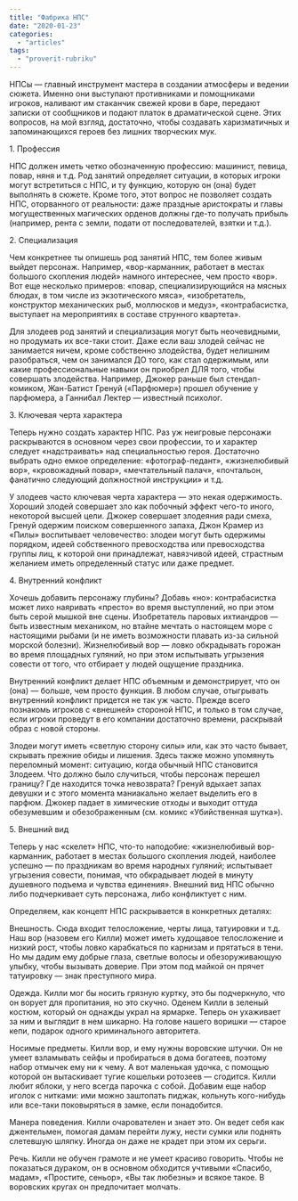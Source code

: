 ```yaml
---
title: "Фабрика НПС"
date: "2020-01-23"
categories: 
  - "articles"
tags: 
  - "proverit-rubriku"
---
```


НПСы — главный инструмент мастера в создании атмосферы и ведении сюжета. Именно они выступают противниками и помощниками игроков, наливают им стаканчик свежей крови в баре, передают записки от сообщников и подают платок в драматической сцене. Этих вопросов, на мой взгляд, достаточно, чтобы создавать харизматичных и запоминающихся героев без лишних творческих мук.

1\. Профессия

НПС должен иметь четко обозначенную профессию: машинист, певица, повар, няня и т.д. Род занятий определяет ситуации, в которых игроки могут встретиться с НПС, и ту функцию, которую он (она) будет выполнять в сюжете. Кроме того, этот вопрос не позволяет создать НПС, оторванного от реальности: даже праздные аристократы и главы могущественных магических орденов должны где-то получать прибыль (например, рента с земли, подати от последователей, взятки и т.д.).

2\. Специализация

Чем конкретнее ты опишешь род занятий НПС, тем более живым выйдет персонаж. Например, «вор-карманник, работает в местах большого скопления людей» намного интереснее, чем просто «вор». Вот еще несколько примеров: «повар, специализирующийся на мясных блюдах, в том числе из экзотического мяса», «изобретатель, конструктор механических рыб, моллюсков и медуз», «контрабасистка, выступает на мероприятиях в составе струнного квартета».

Для злодеев род занятий и специализация могут быть неочевидными, но продумать их все-таки стоит. Даже если ваш злодей сейчас не занимается ничем, кроме собственно злодейства, будет нелишним разобраться, чем он занимался ДО того, как стал одержимым, или какие профессиональные навыки он приобрел ДЛЯ того, чтобы совершать злодейства. Например, Джокер раньше был стендап-комиком, Жан-Батист Гренуй («Парфюмер») прошел обучение у парфюмера, а Ганнибал Лектер — известный психолог.

3\. Ключевая черта характера

Теперь нужно создать характер НПС. Раз уж неигровые персонажи раскрываются в основном через свои профессии, то и характер следует «надстраивать» над специальностью героя. Достаточно выбрать одно емкое определение: «фотограф-педант», «жизнелюбивый вор», «кровожадный повар», «мечтательный палач», «почтальон, фанатично следующий должностной инструкции» и т.д.

У злодеев часто ключевая черта характера — это некая одержимость. Хороший злодей совершает зло как побочный эффект чего-то иного, некоторой высшей цели. Джокер совершает злодеяния ради смеха, Гренуй одержим поиском совершенного запаха, Джон Крамер из «Пилы» воспитывает человечество: злодеи могут быть одержимы порядком, идеей собственного превосходства или превосходства группы лиц, к которой они принадлежат, навязчивой идеей, страстным желанием иметь определенный статус или даже предмет.

4\. Внутренний конфликт

Хочешь добавить персонажу глубины? Добавь «но»: контрабасистка может лихо наяривать «престо» во время выступлений, но при этом быть серой мышкой вне сцены. Изобретатель паровых ихтиандров — быть известным механиком, но втайне мечтать о настоящем море с настоящими рыбами (и не иметь возможности плавать из-за сильной морской болезни). Жизнелюбивый вор — ловко обкрадывать горожан во время площадных гуляний, но при этом испытывать угрызения совести от того, что отбирает у людей ощущение праздника.

Внутренний конфликт делает НПС объемным и демонстрирует, что он (она) — больше, чем просто функция. В любом случае, отыгрывать внутренний конфликт придется не так уж часто. Прежде всего познакомь игроков с «внешней» стороной НПС, и только в том случае, если игроки проведут в его компании достаточно времени, раскрывай образ с новой стороны.

Злодеи могут иметь «светлую сторону силы» или, как это часто бывает, скрывать прежние обиды и лишения. Здесь также можно упомянуть переломный момент: ситуацию, когда обычный НПС становится Злодеем. Что должно было случиться, чтобы персонаж перешел границу? Где находится точка невозврата? Гренуй вдыхает запах девушки и с этого момента маниакально желает выделить его в парфюм. Джокер падает в химические отходы и выходит оттуда обезумевшим и обезображенным (см. комикс «Убийственная шутка»).

5\. Внешний вид

Теперь у нас «скелет» НПС, что-то наподобие: «жизнелюбивый вор-карманник, работает в местах большого скопления людей, наиболее успешно — по праздникам во время народных гуляний; испытывает угрызения совести, понимая, что обкрадывает людей в минуту душевного подъема и чувства единения». Внешний вид НПС обычно либо подчеркивает суть персонажа, либо конфликтует с ним.

Определяем, как концепт НПС раскрывается в конкретных деталях:

Внешность. Сюда входит телосложение, черты лица, татуировки и т.д. Наш вор (назовем его Килли) может иметь худощавое телосложение и низкий рост, чтобы ловко карабкаться по карнизам и прятаться в тени. Но мы дадим ему добрые глаза, светлые волосы и обезоруживающую улыбку, чтобы вызывать доверие. При этом под майкой он прячет татуировку — знак преступного мира.

Одежда. Килли мог бы носить грязную куртку, это бы подчеркнуло, что он ворует для пропитания, но это скучно. Оденем Килли в зеленый костюм, который он однажды украл на ярмарке. Теперь он ухаживает за ним и выглядит в нем шикарно. На голове нашего воришки — старое кепи, подарок одного криминального авторитета.

Носимые предметы. Килли вор, и ему нужны воровские штучки. Он не умеет взламывать сейфы и пробираться в дома богатеев, поэтому набор отмычек ему ни к чему. А вот маленькая удочка, с помощью которой он вытаскивает тугие кошельки ротозеев — сгодится. Килли любит яблоки, у него всегда парочка с собой. Добавим еще набор иголок с нитками: ими можно заштопать пиджак, кольнуть кого-нибудь или все-таки поковыряться в замке, если понадобится.

Манера поведения. Килли очарователен и знает это. Он ведет себя как джентельмен, помогая дамам перейти лужу, нести сумки или поднять слетевшую шляпку. Иногда он даже не крадет при этом их серьги.

Речь. Килли не обучен грамоте и не умеет красиво говорить. Чтобы не показаться дураком, он в основном обходится учтивыми «Спасибо, мадам», «Простите, сеньор», «Вы так любезны» и всякое такое. В воровских кругах он предпочитает молчать.
